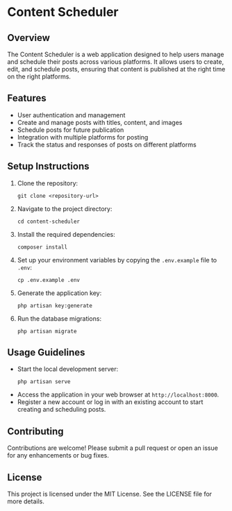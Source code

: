 # Content Scheduler

## Overview
The Content Scheduler is a web application designed to help users manage and schedule their posts across various platforms. It allows users to create, edit, and schedule posts, ensuring that content is published at the right time on the right platforms.

## Features
- User authentication and management
- Create and manage posts with titles, content, and images
- Schedule posts for future publication
- Integration with multiple platforms for posting
- Track the status and responses of posts on different platforms

## Setup Instructions
1. Clone the repository:
   ```
   git clone <repository-url>
   ```
2. Navigate to the project directory:
   ```
   cd content-scheduler
   ```
3. Install the required dependencies:
   ```
   composer install
   ```
4. Set up your environment variables by copying the `.env.example` file to `.env`:
   ```
   cp .env.example .env
   ```
5. Generate the application key:
   ```
   php artisan key:generate
   ```
6. Run the database migrations:
   ```
   php artisan migrate
   ```

## Usage Guidelines
- Start the local development server:
  ```
  php artisan serve
  ```
- Access the application in your web browser at `http://localhost:8000`.
- Register a new account or log in with an existing account to start creating and scheduling posts.

## Contributing
Contributions are welcome! Please submit a pull request or open an issue for any enhancements or bug fixes.

## License
This project is licensed under the MIT License. See the LICENSE file for more details.
